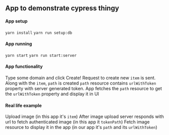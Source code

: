 ## App to demonstrate cypress thingy

#### App setup
`yarn install`
`yarn run setup:db`

#### App running
`yarn start`
`yarn run start:server`

#### App functionality

Type some domain and click Create!
Request to create new `item` is sent.
Along with the `item`, `path` is created
`path` resource contains `urlWithToken` property with server generated token.
App fetches the `path` resource to get the `urlWithToken` property and display it in UI

#### Real life example

Upload image (in this app it's `item`)
After image upload server responds with url to fetch authenticated image (in this app it `tokenPath`)
Fetch image resource to display it in the app (in our app it's `path` and its `urlWithToken`)
